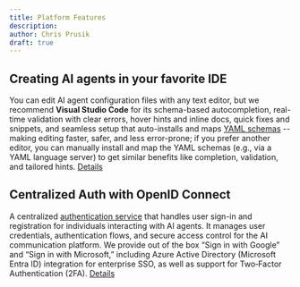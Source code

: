 ```yaml
---
title: Platform Features
description: 
author: Chris Prusik
draft: true
---
```


## Creating AI agents in your favorite IDE

You can edit AI agent configuration files with any text editor, but we recommend **Visual Studio Code** for its schema-based autocompletion, real-time validation with clear errors, hover hints and inline docs, quick fixes and snippets, and seamless setup that auto-installs and maps [YAML schemas](../schemas/index.md) -- making editing faster, safer, and less error-prone; if you prefer another editor, you can manually install and map the YAML schemas (e.g., via a YAML language server) to get similar benefits like completion, validation, and tailored hints.
[Details](../architecture/yaml-editor.md)

## Centralized Auth with OpenID Connect

A centralized [authentication service](https://login.hal.guru) that handles user sign-in and registration for individuals interacting with AI agents. It manages user credentials, authentication flows, and secure access control for the AI communication platform. We provide out of the box “Sign in with Google” and “Sign in with Microsoft,” including Azure Active Directory (Microsoft Entra ID) integration for enterprise SSO, as well as support for Two‑Factor Authentication (2FA). [Details](../architecture/identity-server.md)

